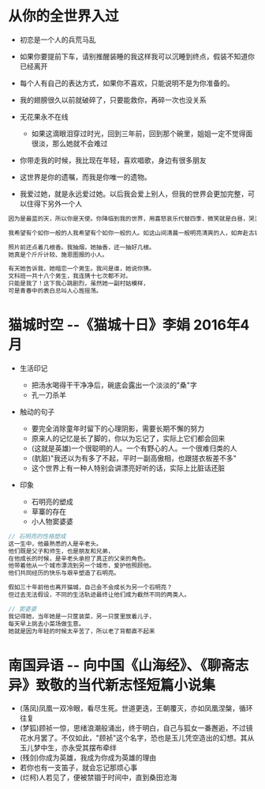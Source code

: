 # 从你的全世界入过

- 初恋是一个人的兵荒马乱
- 如果你要提前下车，请别推醒装睡的我这样我可以沉睡到终点，假装不知道你已经离开
- 每个人有自己的表达方式，如果你不喜欢，只能说明不是为你准备的。
- 我的翅膀很久以前就破碎了，只要能救你，再碎一次也没关系
- 无花果永不在线

  - 如果这滴眼泪穿过时光，回到三年前，回到那个碗里，姐姐一定不觉得面很淡，那么她就不会难过

- 你带走我的时候，我比现在年轻，喜欢唱歌，身边有很多朋友
- 这世界是你的遗嘱，而我是你唯一的遗物。
- 我爱过她，就是永远爱过她。以后我会爱上别人，但我的世界会更加完整，可以住得下另外一个人

```javascript
因为是最蓝的天，所以你是天使。你降临到我的世界，用喜怒哀乐代替四季，微笑就是白昼，哭泣就是黑夜。

我希望有个如你一般的人我希望有个如你一般的人。如这山间清晨一般明亮清爽的人，如奔赴古城道路上阳光一般的人，温暖而不炙热，覆盖我所有肌肤。由起点到夜晚，由山野到书房，一切问题的答案都很简单。我希望有个如你一般的人，贯彻未来，数遍生命的公路牌。

照片前还点着几根香。我抽烟，她抽香，还一抽好几根。
她真是个斤斤计较、施恩图报的小人。

有天她告诉我，她暗恋一个男生。我问是谁，她说你猜。
文科班一共十八个男生，我连猜十七次都不对。
只能是我了！这下我心跳剧烈，虽然她一副村姑模样，
可是青春中的表白总叫人心旌摇荡。
```

# 猫城时空 --《猫城十日》李娟 2016年4月

- 生活印记

  - 把汤水喝得干干净净后，碗底会露出一个淡淡的"桑"字
  - 孔一刀杀羊

- 触动的句子

  - 要完全消除童年时留下的心理阴影，需要长期不懈的努力
  - 原来人的记忆是长了脚的，你以为忘记了，实际上它们都会回来
  - (这就是英雄)一个很聪明的人。一个有野心的人。一个很难归类的人
  - (肮脏)"我还以为有多了不起，平时一副高傲相，也跟搓衣板差不多"
  - 这个世界上有一种人特别会讲漂亮好听的话，实际上比脏话还脏

- 印象

  - 石明亮的塑成
  - 草寨的存在
  - 小人物窦婆婆

```javascript
// 石明亮的性格塑成
这一生中，他最熟悉的人是辛老头。
他们既是父子和师生，也是朋友和兄弟，
在他成长的时候，是辛老头承担了真正的父亲的角色。
他带着他从一个城市漂流到另一个城市，爱护他照顾他。
他们共同经历的快乐与艰辛塑造了石明亮。

假如三十年前他也离开猫城，自己会不会成长为另一个石明亮？
但过去无法假设，不同的生活轨迹最终让他们成为截然不同的两类人。

// 窦婆婆
我记得她，当年她是一只筐装菜，另一只筐里放着儿子，
每天早上挑去小菜场做生意。
她就是因为年轻的时候太辛苦了，所以老了背都直不起来
```

# 南国异语 -- 向中国《山海经》、《聊斋志异》致敬的当代新志怪短篇小说集

- (落凤)凤凰一双冷眼，看尽生死。世道更迭，王朝覆灭，亦如凤凰涅槃，循环往复
- (梦狐)顾祯一惊，思绪浪潮般涌出，终于明白，自己与狐女一番邂逅，不过镜花水月罢了。不仅如此，"顾祯"这个名字，恐也是玉儿凭空造出的幻想。其从玉儿梦中生，亦永受其摆布牵绊
- (残剑)你成为英雄，我成为你成为英雄的理由
- 若你也有一支笛子，就会忘记那烦心事
- (烂柯)人若见了，便被禁锢于时间中，直到桑田沧海

